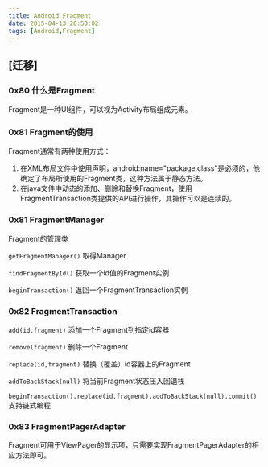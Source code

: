 ```yaml
---
title: Android Fragment
date: 2015-04-13 20:50:02
tags: [Android,Fragment]
---
```


## [迁移]

### 0x80 什么是Fragment

Fragment是一种UI组件，可以视为Activity布局组成元素。

### 0x81 Fragment的使用

Fragment通常有两种使用方式：

1. 在XML布局文件中使用声明，android:name="package.class"是必须的，他确定了布局所使用的Fragment类，这种方法属于静态方法。
1. 在java文件中动态的添加、删除和替换Fragment，使用FragmentTransaction类提供的API进行操作，其操作可以是连续的。

### 0x81 FragmentManager

Fragment的管理类

`getFragmentManager()` 取得Manager

`findFragmentById()` 获取一个id值的Fragment实例

`beginTransaction()` 返回一个FragmentTransaction实例

### 0x82 FragmentTransaction

`add(id,fragment)` 添加一个Fragment到指定id容器

`remove(fragment)` 删除一个Fragment

`replace(id,fragment)` 替换（覆盖）id容器上的Fragment

`addToBackStack(null)` 将当前Fragment状态压入回退栈

`beginTransaction().replace(id,fragment).addToBackStack(null).commit()` 支持链式编程

### 0x83 FragmentPagerAdapter

Fragment可用于ViewPager的显示项，只需要实现FragmentPagerAdapter的相应方法即可。
